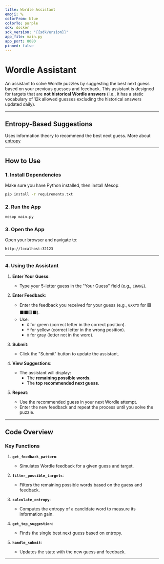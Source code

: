 ```yaml
---
title: Wordle Assistant
emoji: 🔤
colorFrom: blue
colorTo: purple
sdk: docker
sdk_version: "{{sdkVersion}}"
app_file: main.py
app_port: 8080
pinned: false
---
```


# Wordle Assistant

An assistant to solve Wordle puzzles by suggesting the best next guess based on your previous guesses and feedback. 
This assistant is designed for targets that are **not historical Wordle answers** (i.e., it has a static vocabulary of 12k allowed guesses excluding the historical answers updated daily).

---

## Entropy-Based Suggestions

Uses information theory to recommend the best next guess. More about [entropy](entropy.md)

---

## How to Use

### 1. **Install Dependencies**
Make sure you have Python installed, then install Mesop:
```bash
pip install -r requirements.txt
```

### 2. **Run the App**
```bash
mesop main.py
```

### 3. **Open the App**
Open your browser and navigate to:
```
http://localhost:32123
```

---

### 4. **Using the Assistant**
1. **Enter Your Guess**:
   - Type your 5-letter guess in the "Your Guess" field (e.g., `CRANE`).

2. **Enter Feedback**:
   - Enter the feedback you received for your guess (e.g., `GXXYX` for 🟩⬛⬛🟨⬛).
   - Use:
     - `G` for green (correct letter in the correct position).
     - `Y` for yellow (correct letter in the wrong position).
     - `X` for gray (letter not in the word).

3. **Submit**:
   - Click the "Submit" button to update the assistant.

4. **View Suggestions**:
   - The assistant will display:
     - The **remaining possible words**.
     - The **top recommended next guess**.

5. **Repeat**:
   - Use the recommended guess in your next Wordle attempt.
   - Enter the new feedback and repeat the process until you solve the puzzle.

---

## Code Overview

### Key Functions
1. **`get_feedback_pattern`**:
   - Simulates Wordle feedback for a given guess and target.

2. **`filter_possible_targets`**:
   - Filters the remaining possible words based on the guess and feedback.

3. **`calculate_entropy`**:
   - Computes the entropy of a candidate word to measure its information gain.

4. **`get_top_suggestion`**:
   - Finds the single best next guess based on entropy.

5. **`handle_submit`**:
   - Updates the state with the new guess and feedback.

---